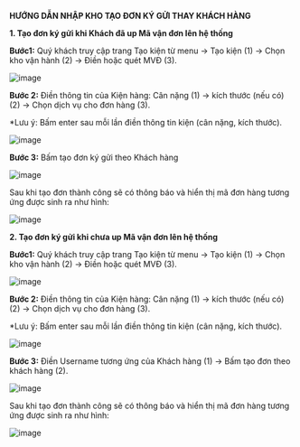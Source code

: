 **HƯỚNG DẪN NHẬP KHO TẠO ĐƠN KÝ GỬI THAY KHÁCH HÀNG**

**1.	Tạo đơn ký gửi khi Khách đã up Mã vận đơn lên hệ thống**

**Bước1:** Quý khách truy cập trang Tạo kiện từ menu -> Tạo kiện (1) -> Chọn kho vận hành (2) -> Điền hoặc quét MVĐ (3).

![image](https://user-images.githubusercontent.com/85599407/131282904-8160f569-8919-46dd-a39a-297313079aa0.png)

**Bước 2:** Điền thông tin của Kiện hàng: Cân nặng (1) ->  kích thước (nếu có) (2) -> Chọn dịch vụ cho đơn hàng (3).

*Lưu ý: Bấm enter sau mỗi lần điền thông tin kiện (cân nặng, kích thước).

![image](https://user-images.githubusercontent.com/85599407/131281517-9b8e1296-0d50-40fa-aef5-46c0aa346eff.png)

**Bước 3:** Bấm tạo đơn ký gửi theo Khách hàng

![image](https://user-images.githubusercontent.com/85599407/131281698-049381b9-8feb-41e0-bf3d-f343eee8ea95.png)

Sau khi tạo đơn thành công sẽ có thông báo và hiển thị mã đơn hàng tương ứng được sinh ra như hình:

![image](https://user-images.githubusercontent.com/85599407/131281848-eb802931-0389-4776-88d9-7861d8853466.png)

**2.	Tạo đơn ký gửi khi chưa up Mã vận đơn lên hệ thống**

**Bước1:** Quý khách truy cập trang Tạo kiện từ menu -> Tạo kiện (1) -> Chọn kho vận hành (2) -> Điền hoặc quét MVĐ (3).

![image](https://user-images.githubusercontent.com/85599407/131279877-67a6a264-87da-4882-a03c-b2e067fc8fd5.png)

**Bước 2:** Điền thông tin của Kiện hàng: Cân nặng (1) ->  kích thước (nếu có) (2) -> Chọn dịch vụ cho đơn hàng (3).

*Lưu ý: Bấm enter sau mỗi lần điền thông tin kiện (cân nặng, kích thước).

![image](https://user-images.githubusercontent.com/85599407/131281517-9b8e1296-0d50-40fa-aef5-46c0aa346eff.png)

**Bước 3:** Điền Username tương ứng của Khách hàng (1) -> Bấm tạo đơn theo khách hàng (2).

![image](https://user-images.githubusercontent.com/85599407/131282405-cee5c5a0-955e-4d54-8d1d-b4ee2d87e64a.png)

Sau khi tạo đơn thành công sẽ có thông báo và hiển thị mã đơn hàng tương ứng được sinh ra như hình:

![image](https://user-images.githubusercontent.com/85599407/131282539-d966ecec-1b44-4266-a5e1-fd4660f68d23.png)



